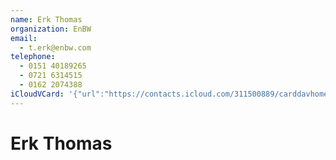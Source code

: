 ```yaml
---
name: Erk Thomas
organization: EnBW
email:
  - t.erk@enbw.com
telephone:
  - 0151 40189265
  - 0721 6314515
  - 0162 2074388
iCloudVCard: '{"url":"https://contacts.icloud.com/311500889/carddavhome/card/20C6312B-8869-4FB9-8D15-6C7C9E6743DB.vcf","etag":"\"kmfha1hp\"","data":"BEGIN:VCARD\r\nVERSION:3.0\r\nFN:\r\nN:Thomas;Erk;;;\r\nUID:D186D22C-6250-4A32-8950-48F824DBE220\r\nitem1.X-ABLABEL:Blackberry\r\nPRODID:-//Apple Inc.//iOS 11.2.6//EN\r\nREV:2025-04-03T22:17:11Z\r\nORG:EnBW;\r\nEMAIL:t.erk@enbw.com\r\nTEL:0151 40189265\r\nTEL:0721 6314515\r\nTEL:0162 2074388\r\nEND:VCARD"}'
---
```

# Erk Thomas